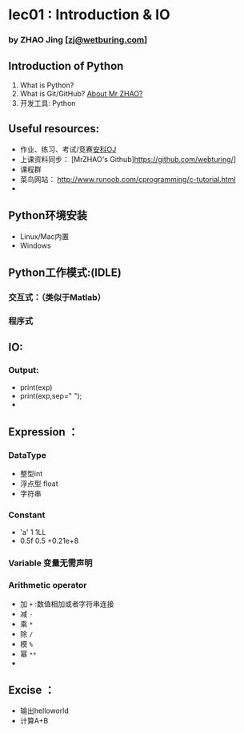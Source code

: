 # lec01 : Introduction & IO
### by ZHAO Jing  [zj@wetburing.com]

## Introduction of Python

1. What is Python?
2. What is Git/GitHub? [About Mr ZHAO?](!https://github.com/webturing/)
3. 开发工具: Python

## Useful resources:

- 作业、练习、考试/竞赛[安科OJ](https://oj.ahstu.cc)
- 上课资料同步： [MrZHAO's Github]https://github.com/webturing/]
- 课程群
- 菜鸟网站： http://www.runoob.com/cprogramming/c-tutorial.html
- 
## Python环境安装
- Linux/Mac内置
- Windows
## Python工作模式:(IDLE)
### 交互式：（类似于Matlab）

### 程序式

## IO:
### Output:
- print(exp)
- print(exp,sep=" ");
- 
## Expression ：

### DataType

- 整型int
- 浮点型 float
- 字符串
### Constant
- 'a' 1 1LL 
- 0.5f 0.5  +0.21e+8
### Variable  变量无需声明

### Arithmetic operator

- 加 ```+```  :数值相加或者字符串连接
- 减  ```-```
- 乘 ```*```
- 除  ```/```    
- 模 ```%```
- 幂  ```**```
- 
## Excise ：

- 输出helloworld
- 计算A+B

